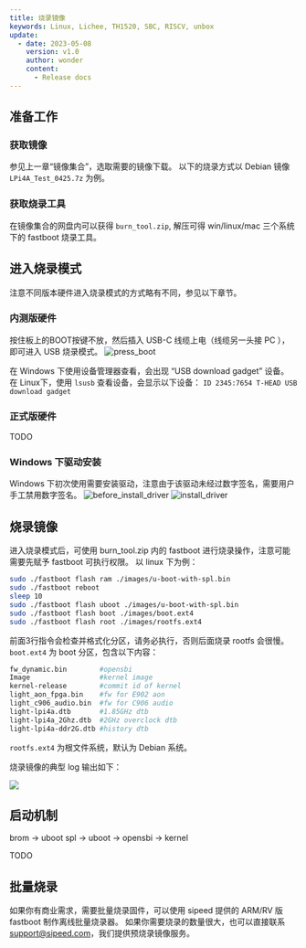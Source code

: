 ```yaml
---
title: 烧录镜像
keywords: Linux, Lichee, TH1520, SBC, RISCV, unbox
update:
  - date: 2023-05-08
    version: v1.0
    author: wonder
    content:
      - Release docs
---
```


## 准备工作

### 获取镜像

参见上一章“镜像集合”，选取需要的镜像下载。
以下的烧录方式以 Debian 镜像 `LPi4A_Test_0425.7z` 为例。

### 获取烧录工具

在镜像集合的网盘内可以获得 `burn_tool.zip`, 解压可得 win/linux/mac 三个系统下的 fastboot 烧录工具。

## 进入烧录模式

注意不同版本硬件进入烧录模式的方式略有不同，参见以下章节。

### 内测版硬件

按住板上的BOOT按键不放，然后插入 USB-C 线缆上电（线缆另一头接 PC ），即可进入 USB 烧录模式。
![press_boot](./assets/burn_image/press_boot.png)

在 Windows 下使用设备管理器查看，会出现 “USB download gadget” 设备。
在 Linux下，使用 `lsusb` 查看设备，会显示以下设备： `ID 2345:7654 T-HEAD USB download gadget`

### 正式版硬件

TODO

### Windows 下驱动安装

Windows 下初次使用需要安装驱动，注意由于该驱动未经过数字签名，需要用户手工禁用数字签名。
![before_install_driver](./assets/burn_image/before_install_driver.png)
![install_driver](./assets/burn_image/install_driver.png)

## 烧录镜像

进入烧录模式后，可使用 burn_tool.zip 内的 fastboot 进行烧录操作，注意可能需要先赋予 fastboot 可执行权限。
以 linux 下为例：

```bash
sudo ./fastboot flash ram ./images/u-boot-with-spl.bin
sudo ./fastboot reboot
sleep 10
sudo ./fastboot flash uboot ./images/u-boot-with-spl.bin
sudo ./fastboot flash boot ./images/boot.ext4
sudo ./fastboot flash root ./images/rootfs.ext4
```

前面3行指令会检查并格式化分区，请务必执行，否则后面烧录 rootfs 会很慢。 
`boot.ext4` 为 boot 分区，包含以下内容： 

```bash
fw_dynamic.bin        #opensbi
Image                 #kernel image
kernel-release        #commit id of kernel
light_aon_fpga.bin    #fw for E902 aon
light_c906_audio.bin  #fw for C906 audio
light-lpi4a.dtb       #1.85GHz dtb
light-lpi4a_2Ghz.dtb  #2GHz overclock dtb
light-lpi4a-ddr2G.dtb #history dtb
```

`rootfs.ext4` 为根文件系统，默认为 Debian 系统。

烧录镜像的典型 log 输出如下：

![](./assets/burn_image/burn_image_progress_result.png)

<!--  
```bash
(base) pc@n5105:~/work/$ sudo ./fastboot flash ram u-boot-with-spl.bin
Sending 'ram' (935 KB)                             OKAY [  0.248s]
Writing 'ram'                                      OKAY [  0.002s]
Finished. Total time: 0.255s
(base) pc@n5105:~/work/$ sudo ./fastboot reboot
Rebooting                                          OKAY [  0.001s]
Finished. Total time: 0.202s
(base) pc@n5105:~/work/$ sudo ./fastboot flash uboot u-boot-with-spl.bin
Sending 'uboot' (935 KB)                           OKAY [  0.054s]
Writing 'uboot'                                    OKAY [  0.030s]
Finished. Total time: 0.107s
(base) pc@n5105:~/work/$ sudo ./fastboot flash boot boot_20230420.ext4 
Sending 'boot' (40000 KB)                          OKAY [  1.705s]
Writing 'boot'                                     OKAY [  0.877s]
Finished. Total time: 2.770s
(base) pc@n5105:~/work/$ sudo ./fastboot flash root rootfs-20230425-001635-nogpu.ext4 
Invalid sparse file format at header magic
Sending sparse 'root' 1/37 (114572 KB)             OKAY [  4.793s]
Writing 'root'                                     OKAY [  3.087s]
Sending sparse 'root' 2/37 (105264 KB)             OKAY [  4.465s]
Writing 'root'                                     OKAY [  2.330s]
Sending sparse 'root' 3/37 (111970 KB)             OKAY [  4.814s]
Writing 'root'                                     OKAY [  2.861s]
Sending sparse 'root' 4/37 (114684 KB)             OKAY [  4.902s]
Writing 'root'                                     OKAY [  2.658s]
Sending sparse 'root' 5/37 (101490 KB)             OKAY [  4.305s]
Writing 'root'                                     OKAY [  2.652s]
Sending sparse 'root' 6/37 (114684 KB)             OKAY [  4.648s]
Writing 'root'                                     OKAY [  2.657s]
Sending sparse 'root' 7/37 (113862 KB)             OKAY [  4.755s]
Writing 'root'                                     OKAY [  2.826s]
Sending sparse 'root' 8/37 (111189 KB)             OKAY [  4.741s]
Writing 'root'                                     OKAY [  2.695s]
Sending sparse 'root' 9/37 (114625 KB)             OKAY [  4.865s]
Writing 'root'                                     OKAY [  2.660s]
Sending sparse 'root' 10/37 (104030 KB)            OKAY [  4.506s]
Writing 'root'                                     OKAY [  4.108s]
Sending sparse 'root' 11/37 (111701 KB)            OKAY [  4.744s]
Writing 'root'                                     OKAY [  2.717s]
Sending sparse 'root' 12/37 (107317 KB)            OKAY [  4.568s]
Writing 'root'                                     OKAY [  2.583s]
Sending sparse 'root' 13/37 (114629 KB)            OKAY [  4.830s]
Writing 'root'                                     OKAY [  2.753s]
Sending sparse 'root' 14/37 (109798 KB)            OKAY [  4.711s]
Writing 'root'                                     OKAY [  2.778s]
Sending sparse 'root' 15/37 (112203 KB)            OKAY [  4.795s]
Writing 'root'                                     OKAY [  2.982s]
Sending sparse 'root' 16/37 (112502 KB)            OKAY [  4.827s]
Writing 'root'                                     OKAY [  2.991s]
Sending sparse 'root' 17/37 (114110 KB)            OKAY [  4.849s]
Writing 'root'                                     OKAY [  2.853s]
Sending sparse 'root' 18/37 (114681 KB)            OKAY [  4.888s]
Writing 'root'                                     OKAY [  2.802s]
Sending sparse 'root' 19/37 (112042 KB)            OKAY [  4.799s]
Writing 'root'                                     OKAY [  3.674s]
Sending sparse 'root' 20/37 (109101 KB)            OKAY [  4.631s]
Writing 'root'                                     OKAY [  2.582s]
Sending sparse 'root' 21/37 (114225 KB)            OKAY [  4.623s]
Writing 'root'                                     OKAY [  2.782s]
Sending sparse 'root' 22/37 (114365 KB)            OKAY [  4.703s]
Writing 'root'                                     OKAY [  2.667s]
Sending sparse 'root' 23/37 (103529 KB)            OKAY [  4.133s]
Writing 'root'                                     OKAY [  2.442s]
Sending sparse 'root' 24/37 (114664 KB)            OKAY [  4.631s]
Writing 'root'                                     OKAY [  2.581s]
Sending sparse 'root' 25/37 (114550 KB)            OKAY [  4.749s]
Writing 'root'                                     OKAY [  2.878s]
Sending sparse 'root' 26/37 (114686 KB)            OKAY [  4.796s]
Writing 'root'                                     OKAY [  2.853s]
Sending sparse 'root' 27/37 (114466 KB)            OKAY [  4.800s]
Writing 'root'                                     OKAY [  2.894s]
Sending sparse 'root' 28/37 (110689 KB)            OKAY [  4.711s]
Writing 'root'                                     OKAY [  2.616s]
Sending sparse 'root' 29/37 (114687 KB)            OKAY [  4.880s]
Writing 'root'                                     OKAY [  2.992s]
Sending sparse 'root' 30/37 (110984 KB)            OKAY [  4.710s]
Writing 'root'                                     OKAY [  2.451s]
Sending sparse 'root' 31/37 (114685 KB)            OKAY [  4.920s]
Writing 'root'                                     OKAY [  2.749s]
Sending sparse 'root' 32/37 (114684 KB)            OKAY [  4.825s]
Writing 'root'                                     OKAY [  2.503s]
Sending sparse 'root' 33/37 (114684 KB)            OKAY [  4.816s]
Writing 'root'                                     OKAY [  3.262s]
Sending sparse 'root' 34/37 (114686 KB)            OKAY [  4.745s]
Writing 'root'                                     OKAY [  2.825s]
Sending sparse 'root' 35/37 (114684 KB)            OKAY [  4.913s]
Writing 'root'                                     OKAY [  2.630s]
Sending sparse 'root' 36/37 (114684 KB)            OKAY [  4.838s]
Writing 'root'                                     OKAY [  2.593s]
Sending sparse 'root' 37/37 (21324 KB)             OKAY [  0.926s]
Writing 'root'                                     OKAY [  0.487s]
Finished. Total time: 281.671s
```
-->

## 启动机制

brom -> uboot spl -> uboot -> opensbi -> kernel

TODO

## 批量烧录

如果你有商业需求，需要批量烧录固件，可以使用 sipeed 提供的 ARM/RV 版 fastboot 制作离线批量烧录器。
如果你需要烧录的数量很大，也可以直接联系 support@sipeed.com，我们提供预烧录镜像服务。